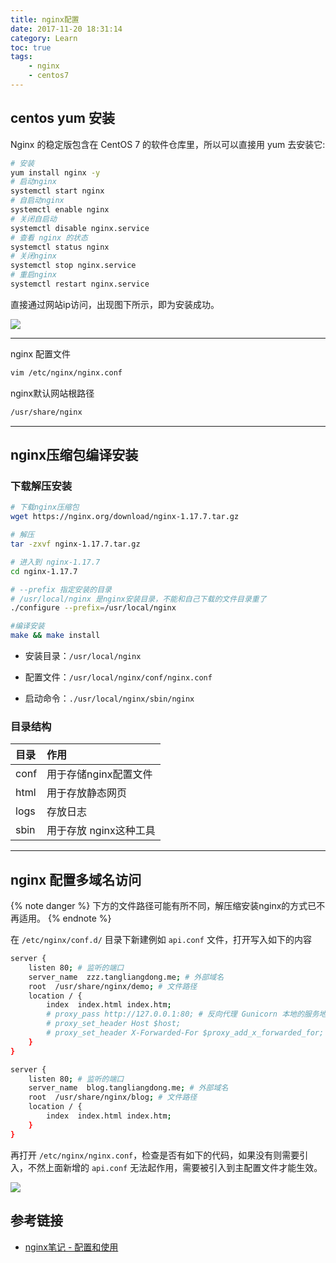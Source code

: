 ```yaml
---
title: nginx配置
date: 2017-11-20 18:31:14
category: Learn
toc: true
tags: 
    - nginx
    - centos7
---
```


## centos yum 安装

Nginx 的稳定版包含在 CentOS 7 的软件仓库里，所以可以直接用 yum 去安装它:

```bash
# 安装
yum install nginx -y
# 启动nginx
systemctl start nginx
# 自启动nginx
systemctl enable nginx
# 关闭自启动
systemctl disable nginx.service
# 查看 nginx 的状态
systemctl status nginx
# 关闭nginx
systemctl stop nginx.service
# 重启nginx
systemctl restart nginx.service
```

<!-- more -->

直接通过网站ip访问，出现图下所示，即为安装成功。

![](1.png)

------

nginx 配置文件

```bash
vim /etc/nginx/nginx.conf
```

nginx默认网站根路径

```bash
/usr/share/nginx
```

---

## nginx压缩包编译安装

### 下载解压安装

```bash
# 下载nginx压缩包
wget https://nginx.org/download/nginx-1.17.7.tar.gz

# 解压
tar -zxvf nginx-1.17.7.tar.gz

# 进入到 nginx-1.17.7
cd nginx-1.17.7

# --prefix 指定安装的目录
# /usr/local/nginx 是nginx安装目录，不能和自己下载的文件目录重了
./configure --prefix=/usr/local/nginx

#编译安装
make && make install
```

- 安装目录：`/usr/local/nginx`

- 配置文件：`/usr/local/nginx/conf/nginx.conf`
- 启动命令：`./usr/local/nginx/sbin/nginx`

### 目录结构

| 目录 | 作用                   |
| :--- | :--------------------- |
| conf | 用于存储nginx配置文件  |
| html | 用于存放静态网页       |
| logs | 存放日志               |
| sbin | 用于存放 nginx这种工具 |

---

## nginx 配置多域名访问

{% note danger %}
下方的文件路径可能有所不同，解压缩安装nginx的方式已不再适用。
{% endnote %}

在 `/etc/nginx/conf.d/` 目录下新建例如 `api.conf` 文件，打开写入如下的内容

```bash
server {
    listen 80; # 监听的端口
    server_name  zzz.tangliangdong.me; # 外部域名
    root  /usr/share/nginx/demo; # 文件路径
    location / {
        index  index.html index.htm;
        # proxy_pass http://127.0.0.1:80; # 反向代理 Gunicorn 本地的服务地址
        # proxy_set_header Host $host;
        # proxy_set_header X-Forwarded-For $proxy_add_x_forwarded_for;
    }
}

server {
    listen 80; # 监听的端口
    server_name  blog.tangliangdong.me; # 外部域名
    root  /usr/share/nginx/blog; # 文件路径
    location / {
        index  index.html index.htm;
    }
}
```

再打开 `/etc/nginx/nginx.conf`，检查是否有如下的代码，如果没有则需要引入，不然上面新增的 `api.conf` 无法起作用，需要被引入到主配置文件才能生效。

![](2.png)


## 参考链接

* [nginx笔记 - 配置和使用](http://yidao620c.github.io/2017/01/08/web/nginx01.html)


